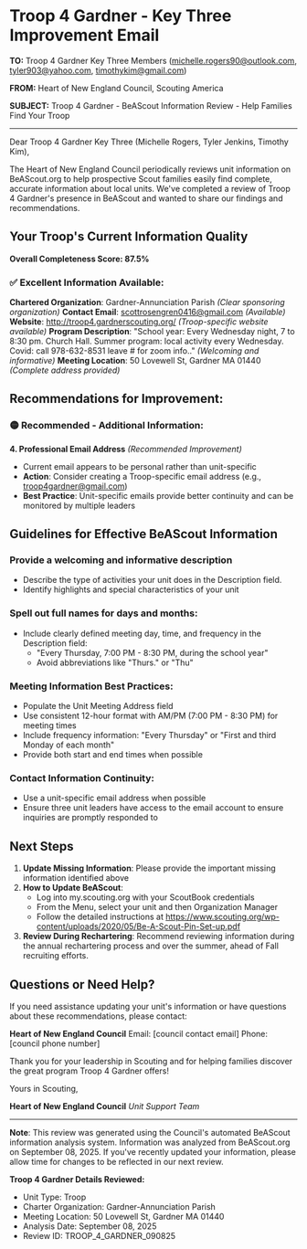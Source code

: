 # Troop 4 Gardner - Key Three Improvement Email

**TO:** Troop 4 Gardner Key Three Members (michelle.rogers90@outlook.com, tyler903@yahoo.com, timothykim@gmail.com)

**FROM:** Heart of New England Council, Scouting America

**SUBJECT:** Troop 4 Gardner - BeAScout Information Review - Help Families Find Your Troop

---

Dear Troop 4 Gardner Key Three (Michelle Rogers, Tyler Jenkins, Timothy Kim),

The Heart of New England Council periodically reviews unit information on BeAScout.org to help prospective Scout families easily find complete, accurate information about local units. We've completed a review of Troop 4 Gardner's presence in BeAScout and wanted to share our findings and recommendations.

## Your Troop's Current Information Quality

**Overall Completeness Score: 87.5%**

### ✅ **Excellent Information Available:**
**Chartered Organization**: Gardner-Annunciation Parish *(Clear sponsoring organization)*
**Contact Email**: scottrosengren0416@gmail.com *(Available)*
**Website**: http://troop4.gardnerscouting.org/ *(Troop-specific website available)*
**Program Description**: "School year: Every Wednesday night, 7 to 8:30 pm. Church Hall. Summer program: local activity every Wednesday. Covid: call 978-632-8531 leave # for zoom info.." *(Welcoming and informative)*
**Meeting Location**: 50 Lovewell St, Gardner MA 01440 *(Complete address provided)*

## Recommendations for Improvement:

### 🟡 **Recommended - Additional Information:**

**4. Professional Email Address** *(Recommended Improvement)*
- Current email appears to be personal rather than unit-specific
- **Action**: Consider creating a Troop-specific email address (e.g., troop4gardner@gmail.com)
- **Best Practice**: Unit-specific emails provide better continuity and can be monitored by multiple leaders

## Guidelines for Effective BeAScout Information

### **Provide a welcoming and informative description**
- Describe the type of activities your unit does in the Description field.
- Identify highlights and special characteristics of your unit

### **Spell out full names for days and months:**
- Include clearly defined meeting day, time, and frequency in the Description field:
  - "Every Thursday, 7:00 PM - 8:30 PM, during the school year"
  - Avoid abbreviations like "Thurs." or "Thu"

### **Meeting Information Best Practices:**
- Populate the Unit Meeting Address field
- Use consistent 12-hour format with AM/PM (7:00 PM - 8:30 PM) for meeting times
- Include frequency information: "Every Thursday" or "First and third Monday of each month"
- Provide both start and end times when possible

### **Contact Information Continuity:**
- Use a unit-specific email address when possible
- Ensure three unit leaders have access to the email account to ensure inquiries are promptly responded to

## Next Steps

1. **Update Missing Information**: Please provide the important missing information identified above
2. **How to Update BeAScout**: 
   - Log into my.scouting.org with your ScoutBook credentials
   - From the Menu, select your unit and then Organization Manager
   - Follow the detailed instructions at
     https://www.scouting.org/wp-content/uploads/2020/05/Be-A-Scout-Pin-Set-up.pdf
3. **Review During Rechartering**: Recommend reviewing information during the annual rechartering process and over the summer, ahead of Fall recruiting efforts.

## Questions or Need Help?

If you need assistance updating your unit's information or have questions about these recommendations, please contact:

**Heart of New England Council**
Email: [council contact email]
Phone: [council phone number]

Thank you for your leadership in Scouting and for helping families discover the great program Troop 4 Gardner offers!

Yours in Scouting,

**Heart of New England Council**
*Unit Support Team*

---

**Note**: This review was generated using the Council's automated BeAScout information analysis system. Information was analyzed from BeAScout.org on September 08, 2025. If you've recently updated your information, please allow time for changes to be reflected in our next review.

**Troop 4 Gardner Details Reviewed:**
- Unit Type: Troop
- Charter Organization: Gardner-Annunciation Parish
- Meeting Location: 50 Lovewell St, Gardner MA 01440
- Analysis Date: September 08, 2025
- Review ID: TROOP_4_GARDNER_090825